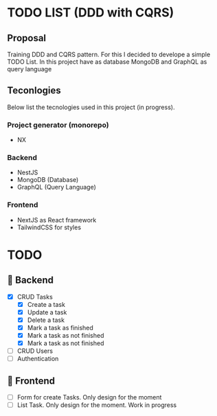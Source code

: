 # TODO LIST (DDD with CQRS)

## Proposal

Training DDD and CQRS pattern. For this I decided to develope a simple TODO List.
In this project have as database MongoDB and GraphQL as query language

## Teconlogies
Below list the tecnologies used in this project (in progress).

### Project generator (monorepo)
- NX

### Backend
- NestJS
- MongoDB (Database)
- GraphQL (Query Language)

### Frontend
- NextJS as React framework
- TailwindCSS for styles

# TODO
## 🔧 Backend
- [x] CRUD Tasks
  - [x] Create a task
  - [x] Update a task
  - [x] Delete a task
  - [x] Mark a task as finished
  - [x] Mark a task as not finished
  - [x] Mark a task as not finished
- [ ] CRUD Users
- [ ] Authentication
## 🎨 Frontend
- [ ] Form for create Tasks. Only design for the moment
- [ ] List Task. Only design for the moment. Work in progress